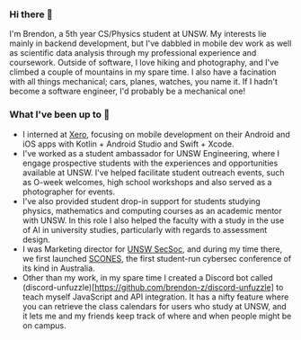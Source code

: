 ### Hi there 👋

I'm Brendon, a 5th year CS/Physics student at UNSW. My interests lie mainly in backend development, but I've dabbled in mobile dev work as well as scientific data analysis through my professional experience and coursework. Outside of software, I love hiking and photography, and I've climbed a couple of mountains in my spare time. I also have a facination with all things mechanical; cars, planes, watches, you name it. If I hadn't become a software engineer, I'd probably be a mechanical one!

### What I've been up to 🔨
* I interned at [Xero](https://www.xero.com/au/), focusing on mobile development on their Android and iOS apps with Kotlin + Android Studio and Swift + Xcode.
* I've worked as a student ambassador for UNSW Engineering, where I engage prospective students with the experiences and opportunities available at UNSW. I've helped facilitate student outreach events, such as O-week welcomes, high school workshops and also served as a photographer for events.
* I've also provided student drop-in support for students studying physics, mathematics and computing courses as an academic mentor with UNSW. In this role I also helped the faculty with a study in the use of AI in university studies, particularly with regards to assessment design.
* I was Marketing director for [UNSW SecSoc](https://unswsecurity.com/), and during my time there, we first launched [SCONES](https://scones.secso.cc/), the first student-run cybersec conference of its kind in Australia.
* Other than my work, in my spare time I created a Discord bot called (discord-unfuzzle)[https://github.com/brendon-z/discord-unfuzzle] to teach myself JavaScript and API integration. It has a nifty feature where you can retrieve the class calendars for users who study at UNSW, and it lets me and my friends keep track of where and when people might be on campus.

<!--
**brendon-z/brendon-z** is a ✨ _special_ ✨ repository because its `README.md` (this file) appears on your GitHub profile.

Here are some ideas to get you started:

- 🔭 I’m currently working on ...
- 🌱 I’m currently learning ...
- 👯 I’m looking to collaborate on ...
- 🤔 I’m looking for help with ...
- 💬 Ask me about ...
- 📫 How to reach me: ...
- 😄 Pronouns: ...
- ⚡ Fun fact: ...
-->
